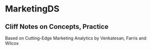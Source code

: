 # MarketingDS

## Cliff Notes on Concepts, Practice
Based on Cutting-Edge Marketing Analytics by Venkatesan, Farris and Wilcox



